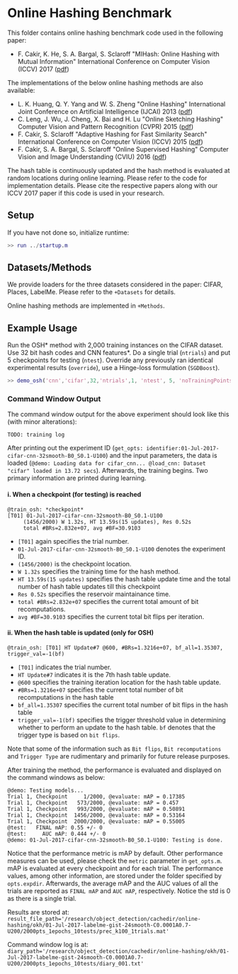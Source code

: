# Online Hashing Benchmark
This folder contains online hashing benchmark code used in the following paper:
- F. Cakir, K. He, S. A. Bargal, S. Sclaroff "MIHash: Online Hashing with Mutual Information" International Conference on Computer Vision (ICCV) 2017 ([pdf](https://arxiv.org/abs/1703.08919))

The implementations of the below online hashing methods are also available:
- L. K. Huang, Q. Y. Yang and W. S. Zheng "Online Hashing" International Joint Conference on Artificial Intelligence (IJCAI) 2013 ([pdf](https://www.aaai.org/ocs/index.php/IJCAI/IJCAI13/paper/view/6599))
- C. Leng, J. Wu, J. Cheng, X. Bai and H. Lu "Online Sketching Hashing" Computer Vision and Pattern Recognition (CVPR) 2015 ([pdf](http://ieeexplore.ieee.org/document/7298865/))
- F. Cakir, S. Sclaroff "Adaptive Hashing for Fast Similarity Search" International Conference on Computer Vision (ICCV) 2015 ([pdf](http://ieeexplore.ieee.org/document/7410482/?reload=true))
- F. Cakir, S. A. Bargal, S. Sclaroff  "Online Supervised Hashing"  Computer Vision and Image Understanding (CVIU) 2016 ([pdf](http://www.sciencedirect.com/science/article/pii/S1077314216301606))

The hash table is continuously updated and the hash method is evaluated at random locations 
during online learning. Please refer to the code for implementation details. 
Please cite the respective papers along with our ICCV 2017 paper if this code is used in your research.

## Setup

If you have not done so, initialize runtime:
```Matlab
>> run ../startup.m
```

## Datasets/Methods
We provide loaders for the three datasets considered in the paper: CIFAR, Places, LabelMe.
Please refer to the `+Datasets` for details.

Online hashing methods are implemented in `+Methods`.

## Example Usage
Run the OSH\* method with 2,000 training instances on the CIFAR dataset. Use 32 bit hash codes and CNN features\*. Do a single trial (`ntrials`) and put 5 checkpoints for testing (`ntest`). Override any previously ran identical experimental results (`override`), use a Hinge-loss formulation (`SGDBoost`). 
```Matlab
>> demo_osh('cnn','cifar',32,'ntrials',1, 'ntest', 5, 'noTrainingPoints',2000, 'updateInterval', 1e2, 'reservoirSize', 0, 'override', 1,'SGDBoost', 0)
```

### Command Window Output
The command window output for the above experiment should look like this (with minor alterations):
```
TODO: training log
```

After printing out the experiment ID (`get_opts: identifier:01-Jul-2017-cifar-cnn-32smooth-B0_S0.1-U100`) 
and the input parameters, the data is loaded (`@demo: Loading data for cifar_cnn...
@load_cnn: Dataset "cifar" loaded in 13.72 secs`). 
Afterwards, the training begins. Two primary information are printed during learning.

#### i. When a checkpoint (for testing) is reached
```
@train_osh: *checkpoint*
[T01] 01-Jul-2017-cifar-cnn-32smooth-B0_S0.1-U100
     (1456/2000) W 1.32s, HT 13.59s(15 updates), Res 0.52s
     total #BRs=2.832e+07, avg #BF=30.9103
```
- `[T01]` again specifies the trial number.
- `01-Jul-2017-cifar-cnn-32smooth-B0_S0.1-U100` denotes the experiment ID.
- `(1456/2000)` is the checkpoint location.
- `W 1.32s` specifies the training time for the hash method.
- `HT 13.59s(15 updates)` specifies the hash table update time and the total number of hash table updates till this checkpoint
- `Res 0.52s` specifies the reservoir maintainance time.
- `total #BRs=2.832e+07` specifies the current total amount of bit recomputations.
- `avg #BF=30.9103` specifies the current total bit flips per iteration.

#### ii. When the hash table is updated (only for OSH)
`@train_osh: [T01] HT Update#7 @600, #BRs=1.3216e+07, bf_all=1.35307, trigger_val=-1(bf)`

- `[T01]` indicates the trial number. 
- `HT Update#7` indicates it is the 7th hash table update. 
- `@600` specifies the training iteration location for the hash table update. 
- `#BRs=1.3216e+07` specifies the current total number of bit recomputations in the hash table 
- `bf_all=1.35307` specifies the current total number of bit flips in the hash table
- `trigger_val=-1(bf)` specifies the trigger threshold value in determining whether to perform an update to the hash table. `bf` denotes that the trigger type is based on `bit flips`.

Note that some of the information such as `Bit flips`, `Bit recomputations` and `Trigger Type` are rudimentary and primarily for future release purposes. 

After training the method, the performance is evaluated and displayed on the command windows as below:
```
@demo: Testing models...
Trial 1, Checkpoint     1/2000, @evaluate: mAP = 0.17385
Trial 1, Checkpoint   573/2000, @evaluate: mAP = 0.457
Trial 1, Checkpoint   993/2000, @evaluate: mAP = 0.50891
Trial 1, Checkpoint  1456/2000, @evaluate: mAP = 0.53164
Trial 1, Checkpoint  2000/2000, @evaluate: mAP = 0.55005
@test:   FINAL mAP: 0.55 +/- 0
@test:     AUC mAP: 0.444 +/- 0
@demo: 01-Jul-2017-cifar-cnn-32smooth-B0_S0.1-U100: Testing is done.
```
Notice that the performance metric is mAP by default. 
Other performance measures can be used, please check the `metric` parameter in `get_opts.m`. 
mAP is evaluated at every checkpoint and for each trial. 
The performance values, among other information, are stored under the folder specified by `opts.expdir`. 
Afterwards, the average mAP and the AUC values of all the trials are reported as `FINAL mAP` and `AUC mAP`, respectively. 
Notice the std is 0 as there is a single trial. 


Results are stored at: `result_file_path='/research/object_detection/cachedir/online-hashing/okh/01-Jul-2017-labelme-gist-24smooth-C0.0001A0.7-U200/2000pts_1epochs_10tests/prec_k100_1trials.mat'`

Command window log is at: `diary_path='/research/object_detection/cachedir/online-hashing/okh/01-Jul-2017-labelme-gist-24smooth-C0.0001A0.7-U200/2000pts_1epochs_10tests/diary_001.txt'`

